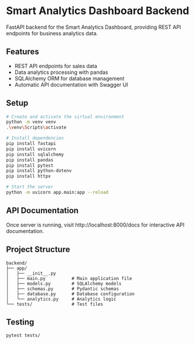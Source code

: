 # Smart Analytics Dashboard Backend

FastAPI backend for the Smart Analytics Dashboard, providing REST API endpoints for business analytics data.

## Features
- REST API endpoints for sales data
- Data analytics processing with pandas
- SQLAlchemy ORM for database management
- Automatic API documentation with Swagger UI

## Setup
```bash
# Create and activate the virtual environment
python -m venv venv
.\venv\Scripts\activate

# Install dependencies
pip install fastapi
pip install uvicorn
pip install sqlalchemy
pip install pandas
pip install pytest
pip install python-dotenv
pip install httpx

# Start the server
python -m uvicorn app.main:app --reload
```

## API Documentation
Once server is running, visit http://localhost:8000/docs for interactive API documentation.

## Project Structure
```
backend/
├── app/
│   ├── __init__.py
│   ├── main.py          # Main application file
│   ├── models.py        # SQLAlchemy models
│   ├── schemas.py       # Pydantic schemas
│   ├── database.py      # Database configuration
│   └── analytics.py     # Analytics logic
└── tests/               # Test files
```

## Testing
```bash
pytest tests/
```